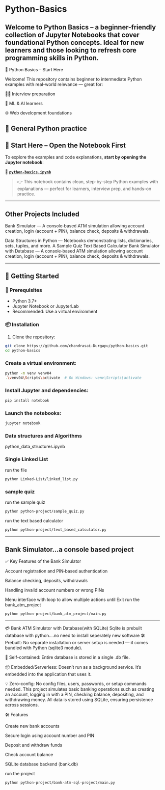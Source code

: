 # Python-Basics


Welcome to **Python Basics** – a beginner-friendly collection of Jupyter Notebooks that cover foundational Python concepts. Ideal for new learners and those looking to refresh core programming skills in Python.
---
📘 Python Basics – Start Here

Welcome! This repository contains beginner to intermediate Python examples with real-world relevance — great for:

👨‍💻 Interview preparation

🤖 ML & AI learners

🌐 Web development foundations

🧠 General Python practice
---
## 📘 Start Here – Open the Notebook First

To explore the examples and code explanations, **start by opening the Jupyter notebook**:

📂 **[`python-basics.ipynb`](https://github.com/chandrasai-Durgapu/python-basics/blob/main/python-basics.ipynb)**  
> 👉 This notebook contains clean, step-by-step Python examples with explanations — perfect for learners, interview prep, and hands-on practice.


---
## Other Projects Included

Bank Simulator — A console‑based ATM simulation allowing account creation, login (account + PIN), balance check, deposits & withdrawals.

Data Structures in Python — Notebooks demonstrating lists, dictionaries, sets, tuples, and more.
A Sample Quiz
Text Based Calculator
Bank Simulator with Database — A console‑based ATM simulation allowing account creation, login (account + PIN), balance check, deposits & withdrawals.

---

## 🚀 Getting Started

### 🔧 Prerequisites

- Python 3.7+
- Jupyter Notebook or JupyterLab
- Recommended: Use a virtual environment

### 📦 Installation

1. Clone the repository:

```bash
git clone https://github.com/chandrasai-Durgapu/python-basics.git
cd python-basics
```

### Create a virtual environment:
```bash
python -m venv venv04
.\venv04\Scripts\activate  # On Windows: venv\Scripts\activate
```

### Install Jupyter and dependencies:
```bash
pip install notebook
```


### Launch the notebooks:
```bash
jupyter notebook
```
### Data structures and Algorithms
python_data_structures.ipynb

### Single Linked List
run the file
```bash
python Linked-List/linked_list.py
```
### sample quiz
run the sample quiz
```bash
python python-project/sample_quiz.py
```

run the text based calculator
```bash
python python-project/text_based_calculator.py
```
---
Bank Simulator...a console based project
---
✅ Key Features of the Bank Simulator

Account registration and PIN‑based authentication

Balance checking, deposits, withdrawals

Handling invalid account numbers or wrong PINs

Menu interface with loop to allow multiple actions until Exit
run the bank_atm_project
```bash
python python-project/bank_atm_project/main.py
```
---
💳 Bank ATM Simulator with Database(with SQLite)
Sqlite is prebuilt database with python....no need to install seperately new software
🛠 Prebuilt: No separate installation or server setup is needed — it comes bundled with Python (sqlite3 module).

🧳 Self-contained: Entire database is stored in a single .db file.

📦 Embedded/Serverless: Doesn’t run as a background service. It’s embedded into the application that uses it.

💡 Zero-config: No config files, users, passwords, or setup commands needed.
This project simulates basic banking operations such as creating an account, logging in with a PIN, checking balance, depositing, and withdrawing money. All data is stored using SQLite, ensuring persistence across sessions.

🛠 Features

Create new bank accounts

Secure login using account number and PIN

Deposit and withdraw funds

Check account balance

SQLite database backend (bank.db)

run the project
```bash
python python-project/bank-atm-sql-project/main.py
```

